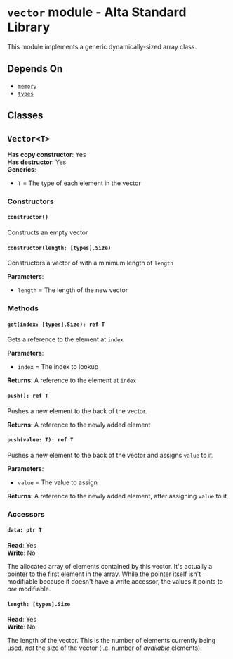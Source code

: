 # `vector` module - Alta Standard Library
This module implements a generic dynamically-sized array class.

## Depends On
  * [`memory`](memory.md)
  * [`types`](types.md)

Classes
---
## `Vector<T>`
**Has copy constructor**: Yes\
**Has destructor**: Yes\
**Generics**:
  * `T` = The type of each element in the vector

### Constructors
#### `constructor()`
Constructs an empty vector

#### `constructor(length: [types].Size)`
Constructors a vector of with a minimum length of `length`

**Parameters**:
  * `length` = The length of the new vector

### Methods
#### `get(index: [types].Size): ref T`
Gets a reference to the element at `index`

**Parameters**:
  * `index` = The index to lookup

**Returns**: A reference to the element at `index`

#### `push(): ref T`
Pushes a new element to the back of the vector.

**Returns**: A reference to the newly added element

#### `push(value: T): ref T`
Pushes a new element to the back of the vector and assigns `value` to it.

**Parameters**:
  * `value` = The value to assign

**Returns**: A reference to the newly added element, after assigning `value` to it

### Accessors
#### `data: ptr T`
**Read**: Yes\
**Write**: No

The allocated array of elements contained by this vector. It's actually a pointer to the first element in the array.
While the pointer itself isn't modifiable because it doesn't have a write accessor, the values it points to *are* modifiable.

#### `length: [types].Size`
**Read**: Yes\
**Write**: No

The length of the vector. This is the number of elements currently being used, *not* the size of the vector (i.e. number of *available* elements).

